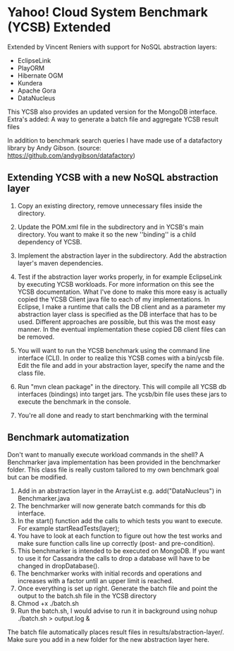 Yahoo! Cloud System Benchmark (YCSB) Extended
======================================================
Extended by Vincent Reniers with support for NoSQL abstraction layers:
- EclipseLink
- PlayORM
- Hibernate OGM
- Kundera
- Apache Gora
- DataNucleus

This YCSB also provides an updated version for the MongoDB interface.
Extra's added: A way to generate a batch file and aggregate YCSB result files

In addition to benchmark search queries I have made use of a datafactory library
by Andy Gibson. (source: https://github.com/andygibson/datafactory)

Extending YCSB with a new NoSQL abstraction layer
---------------

1. Copy an existing directory, remove unnecessary files inside the directory.
2. Update the POM.xml file in the subdirectory and in YCSB's main directory.
   You want to make it so the new ''binding'' is a child dependency of YCSB.

3. Implement the abstraction layer in the subdirectory. Add the abstraction layer's maven dependencies.

4. Test if the abstraction layer works properly, in for example EclipseLink by executing YCSB workloads. For more information on this see the YCSB documentation. What I've done to make this more easy is actually copied the YCSB Client java file to each of my implementations. In Eclipse, I make a runtime that calls the DB client and as a parameter my abstraction layer class is specified as the DB interface that has to be used. Different approaches are possible, but this was the most easy manner. In the eventual implementation these copied DB client files can be removed.
    
5. You will want to run the YCSB benchmark using the command line interface (CLI). In order to realize this YCSB comes with a bin/ycsb file. Edit the file and add in your abstraction layer, specify the name and the class file.

6. Run "mvn clean package" in the directory. This will compile all YCSB db interfaces (bindings) into target jars. The ycsb/bin file uses these jars to execute the benchmark in the console.

7. You're all done and ready to start benchmarking with the terminal

Benchmark automatization
---------------
Don't want to manually execute workload commands in the shell?
A Benchmarker java implementation has been provided in the benchmarker folder.
This class file is really custom tailored to my own benchmark goal but can be modified.

1. Add in an abstraction layer in the ArrayList e.g. add("DataNucleus") in Benchmarker.java
2. The benchmarker will now generate batch commands for this db interface.
3. In the start() function add the calls to which tests you want to execute. For example startReadTests(layer);
4. You have to look at each function to figure out how the test works and make sure function calls line up correctly (post- and pre-condition).
5. This benchmarker is intended to be executed on MongoDB. If you want to use it for Cassandra the calls to drop a database will have to be changed in dropDatabase(). 
6. The benchmarker works with initial records and operations and increases with a factor until an upper limit is reached.
7. Once everything is set up right. Generate the batch file and point the output to the batch.sh file in the YCSB directory
8. Chmod +x ./batch.sh
9. Run the batch.sh, I would advise to run it in background using nohup ./batch.sh > output.log &

The batch file automatically places result files in results/abstraction-layer/.
Make sure you add in a new folder for the new abstraction layer here.
